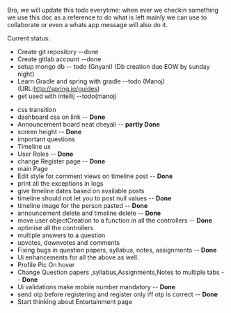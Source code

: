 Bro, we will update this todo everytime:
when ever we checkin something we use this doc as a reference to do what is left mainly  we can use to collaborate or even a
whats app message will also do it.

Current status:
* Create git repository  --done
* Create gitlab account --done
* setup mongo db    -- todo (Gnyani) (Db creation due EOW by sunday night)
* Learn Gradle and spring with gradle --todo (Manoj) (URL:http://spring.io/guides)
* get used with intellij --todo(manoj)

- css transition 
- dashboard css on link -- **Done**
- Announcement board neat cheyali -- **partly Done**
- screen height -- **Done**
- important questions 
- Timeline ux
- User Roles -- **Done**
- change Register page -- **Done**
- main Page                               
- Edit style for comment views on timeline post -- **Done**
- print all the exceptions in logs
- give timeline dates based on available posts
- timeline should not let you to post null values -- **Done**
- timeline image for the person pasted  -- **Done**
- announcement delete and timeline delete -- **Done**
- move user objectCreation to a function in all the controllers -- **Done**
- optimise all the controllers
- multiple answers to a question
- upvotes, downvotes and comments
- Fixing bugs in question papers, syllabus, notes, assignments -- **Done**
- Ui enhancements for all the above as well.
- Profile Pic On hover 
- Change Question papers ,syllabus,Assignments,Notes to multiple tabs -- **Done**
- Ui validations make mobile number mandatory -- **Done**
- send otp before registering and register only iff otp is correct -- **Done**
- Start thinking about Entertainment page